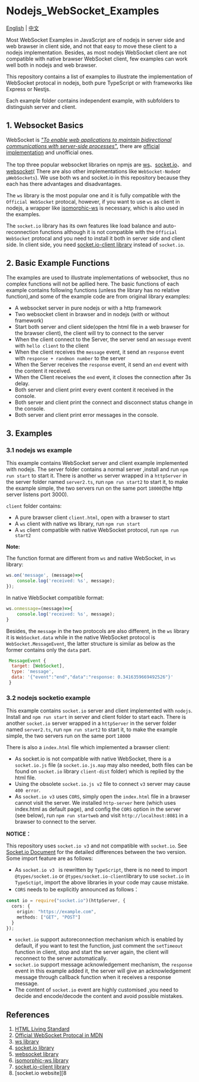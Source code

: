 # Nodejs_WebSocket_Examples

[English](./README.md) | [中文](./README_ZH.md)

Most WebSocket Examples in JavaScript are of nodejs in server side and web brawser in client side, and not that easy to move these client to a nodejs implementation. Besides, as most nodejs WebSocket client are not compatible with native brawser WebSocket client, few examples can work well both in nodejs and web brawser.

This repository contains a list of examples to illustrate the implementation of WebSocket protocal in nodejs, both pure TypeScript or with frameworks like Express or Nestjs.

Each example folder contains independent example, with subfolders to distinguish server and client.  

## 1. Websocket Basics

WebSocket is [*"To enable web applications to maintain bidirectional communications with server-side processes"*][1], there are [official implementation][2] and unofficial ones.

The top three popular websocket libraries on npmjs are [ws][3]、[socket.io][4]、and [websocket][5]( There are also other implementations like `WebSocket-Node`or `µWebSockets`). We use both ws and socket.io in this repository because they each has there advantages and disadvantages. 

The `ws` library is the most popular one and it is fully compatible with the `Official WebSocket` protocal, however, if you want to use `ws` as client in nodejs, a wrapper like [isomorphic-ws][6] is necessary, which is also used in the examples.

The `socket.io` library has its own features like load balance and auto-reconnection functions although it is not compatible with the `Official WebSocket` protocal and you need to install it both in server side and client side. In client side, you need [socket.io-client library][7] instead of `socket.io`.

## 2. Basic Example Functions

The examples are used to illustrate implementations of websocket, thus no complex functions will not be apllied here. The basic functions of each example contains following functions (unless the library has no relative function),and some of the example code are from original library examples:

- A websocket server in pure nodejs or with a http framework
- Two websocket client in brawser and in nodejs (with or without framework)
- Start both server and client side(open the html file in a web brawser for the brawser client), the client will try to connect to the server
- When the client connect to the Server, the server send an `message` event with `hello client` to the client
- When the client receives the `message` event, it send an `response` event with `response + randmon number` to the server
- When the Server receives the `response` event, it send an `end` event with the content it received.
- When the Client receives the `end` event, it closes the connection after 3s delay.
- Both server and client print every event content it received in the console.
- Both server and client print the connect and disconnect status change in the console.
- Both server and client print error messages in the console.

## 3. Examples

### 3.1 nodejs ws example

This example contains WebSocket server and client example implemented with nodejs. The server folder contains a normal server ,install and run `npm run start` to start it. There is another `ws` server wrapped in a `httpServer` in the server folder named `server2.ts`, run `npm run start2` to start it, to make the example simple, the two servers run on the same port `18000`(the http server listens port 3000).

`client` folder contains:
- A pure brawser client `client.html`, open with a brawser to start
- A `ws` client with native ws library, run `npm run start`
- A `ws` client compatible with native WebSocket protocol, run `npm run start2`

**Note:**

The function format are different from `ws` and native WebSocket, in `ws` library:

```javascript
ws.on('message', (message)=>{
    console.log('received: %s', message);
});
```
In native WebSocket compatible format:

```javascript
ws.onmessage=(message)=>{
    console.log('received: %s', message);
}
```

Besides, the `message` in the two protocols are also different, in the `ws` library it is `WebSocket.data` while in the native WebSocket protocol is `WebSocket.MessageEvent`, the latter structure is similar as below as the former contains only the `data` part.

 ```javascript
  MessageEvent {
   target: [WebSocket],
   type: 'message',
   data: '{"event":"end","data":"response: 0.3416359669492526"}'
  }
```
### 3.2 nodejs socketio example

This example contains `socket.io` server and client implemented with `nodejs`. Install and `npm run start` in server and client folder to start each.  There is another `socket.io` server wrapped in a `httpServer` in the server folder named `server2.ts`, run `npm run start2` to start it, to make the example simple, the two servers run on the same port `18000`

There is also a `index.html` file which implemented a brawser client:
- As socket.io is not compatible with native WebSocket, there is a `socket.io.js` file (a `socket.io.js.map` may also needed, both files can be found on `socket.io` library `client-dist` folder) which is replied by the html file. 
- Using the obsolete `socket.io.js v2` file to connect `v3` server may cause `400 error`.
- As `socket.io v3` uses `CORS`, simply open the `index.html` file in a brawser cannot visit the server. We installed `http-server` here (which uses index.html as default page), and config the `CORS` option in the server (see below), run `npm run startweb` and visit `http://localhost:8081` in a brawser to connect to the server.

**NOTICE：**

This repository uses `socket.io v3` and not compatible with `socket.io`. See [Socket.io Document][8] for the detailed differences between the two version. Some import feature are as follows:

- As `socket.io v3 ` is rewritten by `TypeScript`, there is no need to import `@types/socket.io` or `@types/socket.io-client`library to use `socket.io` in `TypeSctipt`, import the above libraries in your code may cause mistake.
- `CORS` needs to be explicitly announced as follows：
```typescript
const io = require("socket.io")(httpServer, {
  cors: {
    origin: "https://example.com",
    methods: ["GET", "POST"]
  }
});
```
- `socket.io` support autoreconnection mechanism which is enabled by default, if you want to test the function, just comment the `setTimeout` function in client, stop and start the server again, the client will reconnect to the server automatically.
- `socket.io` support message acknowledgement mechanism, the `response` event in this example added it, the server will give an acknowledgement message through callback function when it receives a response message.
- The content of `socket.io` event are highly customised ,you need to decide and encode/decode the content and avoid possible mistakes.

## References
1.  [HTML Living Standard][1]
2. [Official WebSocket Protocal in MDN][2]
3. [ws library][3]
4. [socket.io library][4]
5. [websocket library][5]
6. [isomorphic-ws library][6]
7. [socket.io-client library][7]
8. [socket.io website][8

[1]: <https://html.spec.whatwg.org/multipage/web-sockets.html#handler-websocket-onmessage> "HTML Living Standard"

[2]: <https://developer.mozilla.org/zh-CN/docs/Web/API/WebSocket> "Official WebSocket Protocal in MDN"

[3]: <https://www.npmjs.com/package/ws> "ws library"

[4]: <https://www.npmjs.com/package/socket.io> "socket.io library"

[5]: <https://www.npmjs.com/package/websocket> "websocket library"

[6]: <https://github.com/heineiuo/isomorphic-ws> "isomorphic-ws library"

[7]: <https://github.com/socketio/socket.io-client> "socket.io-client library"

[8]: <https://socket.io/docs/v3/migrating-from-2-x-to-3-0/#The-Socket-IO-codebase-has-been-rewritten-to-TypeScript> "socket.io website"